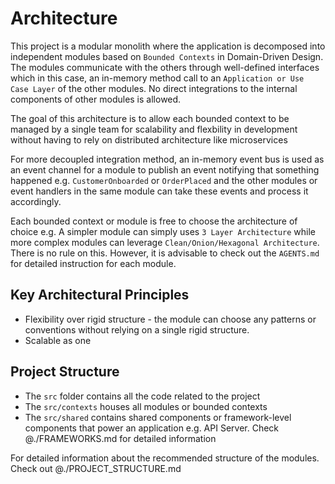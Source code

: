 # Architecture
This project is a modular monolith where the application is decomposed into independent modules based on `Bounded Contexts` in Domain-Driven Design. The modules communicate with the others through well-defined interfaces which in this case, an in-memory method call to an `Application or Use Case Layer` of the other modules. No direct integrations to the internal components of other modules is allowed.

The goal of this architecture is to allow each bounded context to be managed by a single team for scalability and flexbility in development without having to rely on distributed architecture like microservices

For more decoupled integration method, an in-memory event bus is used as an event channel for a module to publish an event notifying that something happened e.g. `CustomerOnboarded` or `OrderPlaced` and the other modules or event handlers in the same module can take these events and process it accordingly.

Each bounded context or module is free to choose the architecture of choice e.g. A simpler module can simply uses `3 Layer Architecture` while more complex modules can leverage `Clean/Onion/Hexagonal Architecture`. There is no rule on this. However, it is advisable to check out the `AGENTS.md` for detailed instruction for each module.

## Key Architectural Principles
- Flexibility over rigid structure - the module can choose any patterns or conventions without relying on a single rigid structure.
- Scalable as one

## Project Structure
- The `src` folder contains all the code related to the project
- The `src/contexts` houses all modules or bounded contexts
- The `src/shared` contains shared components or framework-level components that power an application e.g. API Server. Check @./FRAMEWORKS.md for detailed information

For detailed information about the recommended structure of the modules. Check out @./PROJECT_STRUCTURE.md
